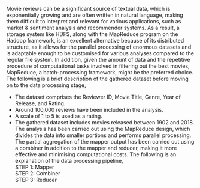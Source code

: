 Movie reviews can be a significant source of textual data, which is exponentially growing and are often written in natural language, making them difficult to interpret and relevant for various applications, such as market & sentiment analysis and recommender systems. As a result, a storage system like HDFS, along with the MapReduce program on the Hadoop framework, is an excellent alternative because of its distributed structure, as it allows for the parallel processing of enormous datasets and is adaptable enough to be customised for various analyses compared to the regular file system. In addition, given the amount of data and the repetitive procedure of computational tasks involved in filtering out the best movies, MapReduce, a batch-processing framework, might be the preferred choice. </br> 
The following is a brief description of the gathered dataset before moving on to the data processing stage, </br> 
* The dataset comprises the Reviewer ID, Movie Title, Genre, Year of Release, and Rating. </br> 
* Around 100,000 reviews have been included in the analysis. </br> 
* A scale of 1 to 5 is used as a rating. </br> 
* The gathered dataset includes movies released between 1902 and 2018. </br>
The analysis has been carried out using the MapReduce design, which divides the data into smaller portions and performs parallel processing. The partial aggregation of the mapper output has been carried out using a combiner in addition to the mapper and reducer, making it more effective and minimising computational costs. The following is an explanation of the data processing pipeline, </br> 
STEP 1: Mapper </br> 
STEP 2: Combiner </br> 
STEP 3: Reducer
